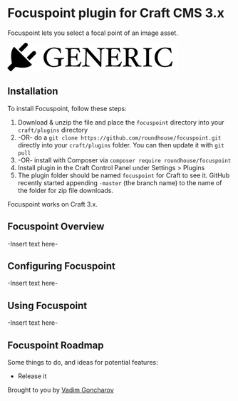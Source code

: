 # Focuspoint plugin for Craft CMS 3.x

Focuspoint lets you select a focal point of an image asset.

![Screenshot](resources/img/plugin-logo.png)

## Installation

To install Focuspoint, follow these steps:

1. Download & unzip the file and place the `focuspoint` directory into your `craft/plugins` directory
2.  -OR- do a `git clone https://github.com/roundhouse/focuspoint.git` directly into your `craft/plugins` folder.  You can then update it with `git pull`
3.  -OR- install with Composer via `composer require roundhouse/focuspoint`
4. Install plugin in the Craft Control Panel under Settings > Plugins
5. The plugin folder should be named `focuspoint` for Craft to see it.  GitHub recently started appending `-master` (the branch name) to the name of the folder for zip file downloads.

Focuspoint works on Craft 3.x.

## Focuspoint Overview

-Insert text here-

## Configuring Focuspoint

-Insert text here-

## Using Focuspoint

-Insert text here-

## Focuspoint Roadmap

Some things to do, and ideas for potential features:

* Release it

Brought to you by [Vadim Goncharov](http://roundhouseagency.com/)
